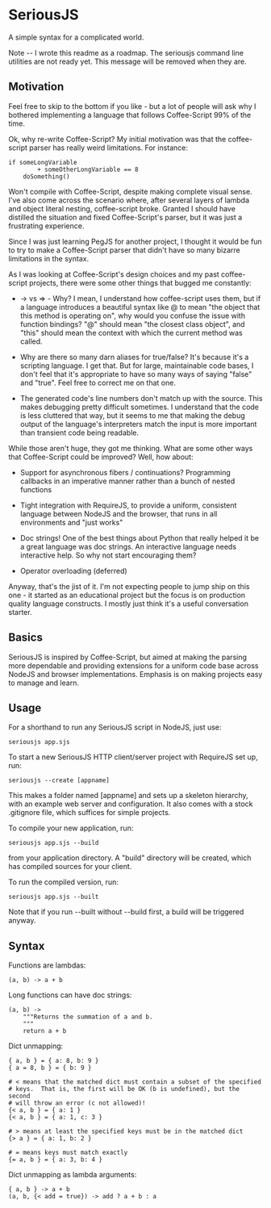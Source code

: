 SeriousJS
=========

A simple syntax for a complicated world.

Note -- I wrote this readme as a roadmap.  The seriousjs command line utilities
are not ready yet.  This message will be removed when they are.


## Motivation

Feel free to skip to the bottom if you like - but a lot of people will ask
why I bothered implementing a language that follows Coffee-Script 99% of the
time.

Ok, why re-write Coffee-Script?  My initial motivation was that
the coffee-script parser has really weird limitations.  For instance:

    if someLongVariable
            + someOtherLongVariable == 8
        doSomething()

Won't compile with Coffee-Script, despite making complete visual sense.  I've
also come across the scenario where, after several layers of lambda and
object literal nesting, coffee-script broke.  Granted I should have distilled
the situation and fixed Coffee-Script's parser, but it was just a frustrating
experience.

Since I was just learning PegJS for another project, I thought it would be fun
to try to make a Coffee-Script parser that didn't have so many bizarre
limitations in the syntax.

As I was looking at Coffee-Script's design choices and my past coffee-script
projects, there were some other things that bugged me constantly:

* -> vs => - Why?  I mean, I understand how coffee-script uses them, but if
  a language introduces a beautiful syntax like @ to mean "the object that
  this method is operating on", why would you confuse the issue with
  function bindings?  "@" should mean "the closest class object", and "this"
  should mean the context with which the current method was called.

* Why are there so many darn aliases for true/false?  It's because it's a
  scripting language.  I get that.  But for large, maintainable code bases, I
  don't feel that it's appropriate to have so many ways of saying "false" and
  "true".  Feel free to correct me on that one.

* The generated code's line numbers don't match up with the source.  This makes
  debugging pretty difficult sometimes.  I understand that the code is less
  cluttered that way, but it seems to me that making the debug output of
  the language's interpreters match the input is more important than
  transient code being readable.

While those aren't huge, they got me thinking.  What are some other ways that
Coffee-Script could be improved?  Well, how about:

* Support for asynchronous fibers / continuations?  Programming callbacks in
  an imperative manner rather than a bunch of nested functions

* Tight integration with RequireJS, to provide a uniform, consistent language
  between NodeJS and the browser, that runs in all environments and
  "just works"

* Doc strings!  One of the best things about Python that really helped it
  be a great language was doc strings.  An interactive language needs
  interactive help.  So why not start encouraging them?

* Operator overloading (deferred)

Anyway, that's the jist of it.  I'm not expecting people to jump ship on this
one - it started as an educational project but the focus is on production
quality language constructs.  I mostly just think it's a useful conversation
starter.


## Basics

SeriousJS is inspired by Coffee-Script, but aimed at making the parsing more
dependable and providing extensions for a uniform code base across NodeJS and
browser implementations.  Emphasis is on making projects easy to manage and
learn.


Usage
-----

For a shorthand to run any SeriousJS script in NodeJS, just use:

    seriousjs app.sjs

To start a new SeriousJS HTTP client/server project with RequireJS set up, run:

    seriousjs --create [appname]

This makes a folder named [appname] and sets up a skeleton hierarchy, with an
example web server and configuration.  It also comes with a stock .gitignore
file, which suffices for simple projects.

To compile your new application, run:

    seriousjs app.sjs --build

from your application directory.  A "build" directory will be created, which
has compiled sources for your client.

To run the compiled version, run:

    seriousjs app.sjs --built

Note that if you run --built without --build first, a build will be triggered
anyway.


Syntax
------

Functions are lambdas:

    (a, b) -> a + b

Long functions can have doc strings:

    (a, b) ->
        """Returns the summation of a and b.
        """
        return a + b

Dict unmapping:

    { a, b } = { a: 8, b: 9 }
    { a = 8, b } = { b: 9 }

    # < means that the matched dict must contain a subset of the specified
    # keys.  That is, the first will be OK (b is undefined), but the second
    # will throw an error (c not allowed)!
    {< a, b } = { a: 1 }
    {< a, b } = { a: 1, c: 3 }

    # > means at least the specified keys must be in the matched dict
    {> a } = { a: 1, b: 2 }

    # = means keys must match exactly
    {= a, b } = { a: 3, b: 4 }

Dict unmapping as lambda arguments:

    { a, b } -> a + b
    (a, b, {< add = true}) -> add ? a + b : a

